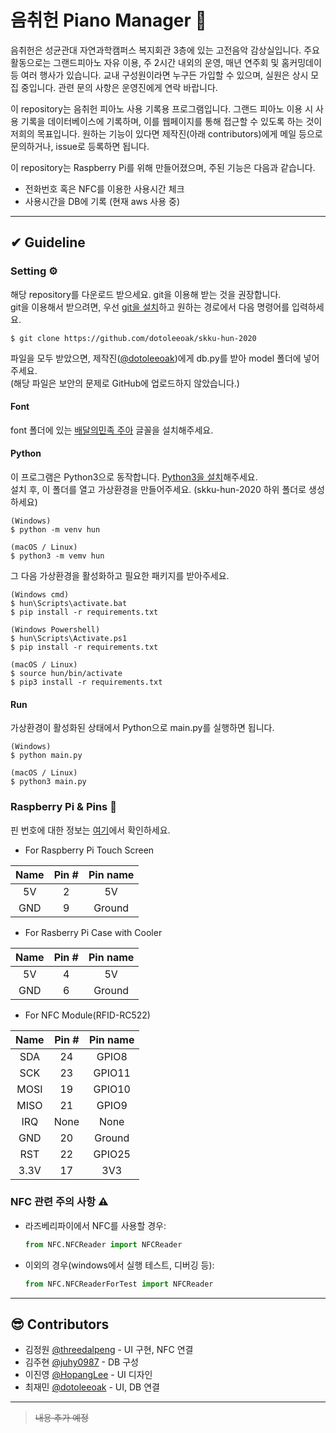 음취헌 Piano Manager 🎹
=======

음취헌은 성균관대 자연과학캠퍼스 복지회관 3층에 있는 고전음악 감상실입니다. 주요 활동으로는 그랜드피아노 자유 이용, 주 2시간 내외의 운영, 매년 연주회 및 홈커밍데이 등 여러 행사가 있습니다. 교내 구성원이라면 누구든 가입할 수 있으며, 실원은 상시 모집 중입니다. 관련 문의 사항은 운영진에게 연락 바랍니다.  

이 repository는 음취헌 피아노 사용 기록용 프로그램입니다. 그랜드 피아노 이용 시 사용 기록을 데이터베이스에 기록하며, 이를 웹페이지를 통해 접근할 수 있도록 하는 것이 저희의 목표입니다. 원하는 기능이 있다면 제작진(아래 contributors)에게 메일 등으로 문의하거나, issue로 등록하면 됩니다.  

이 repository는 Raspberry Pi를 위해 만들어졌으며, 주된 기능은 다음과 같습니다.  
- 전화번호 혹은 NFC를 이용한 사용시간 체크
- 사용시간을 DB에 기록 (현재 aws 사용 중)

---

## ✔ Guideline
### Setting ⚙
해당 repository를 다운로드 받으세요. git을 이용해 받는 것을 권장합니다.  
git을 이용해서 받으려면, 우선 [git을 설치](https://git-scm.com/book/ko/v2/%EC%8B%9C%EC%9E%91%ED%95%98%EA%B8%B0-Git-%EC%84%A4%EC%B9%98)하고 원하는 경로에서 다음 명령어를 입력하세요.  
```shell
$ git clone https://github.com/dotoleeoak/skku-hun-2020
```
파일을 모두 받았으면, 제작진([@dotoleeoak](https://github.com/dotoleeoak))에게 db.py를 받아 model 폴더에 넣어주세요.  
(해당 파일은 보안의 문제로 GitHub에 업로드하지 않았습니다.)  

#### Font
font 폴더에 있는 <ins>배달의민족 주아</ins> 글꼴을 설치해주세요.

#### Python
이 프로그램은 Python3으로 동작합니다. [Python3을 설치](https://www.python.org/downloads/)해주세요.  
설치 후, 이 폴더를 열고 가상환경을 만들어주세요. (skku-hun-2020 하위 폴더로 생성하세요)
```shell
(Windows)
$ python -m venv hun

(macOS / Linux)
$ python3 -m vemv hun
```
  
그 다음 가상환경을 활성화하고 필요한 패키지를 받아주세요.
```shell
(Windows cmd)
$ hun\Scripts\activate.bat
$ pip install -r requirements.txt

(Windows Powershell)
$ hun\Scripts\Activate.ps1
$ pip install -r requirements.txt

(macOS / Linux)
$ source hun/bin/activate
$ pip3 install -r requirements.txt
```

#### Run
가상환경이 활성화된 상태에서 Python으로 main.py를 실행하면 됩니다.
```shell
(Windows)
$ python main.py

(macOS / Linux)
$ python3 main.py
```
  
### Raspberry Pi & Pins 🔌

핀 번호에 대한 정보는 [여기](https://www.raspberrypi.org/documentation/usage/gpio/)에서 확인하세요.

- For Raspberry Pi Touch Screen

| Name   | Pin #   | Pin name     |
|:------:|:-------:|:------------:|
| 5V     | 2       | 5V           |
| GND    | 9       | Ground       |

- For Rasberry Pi Case with Cooler

| Name   | Pin #   | Pin name     |
|:------:|:-------:|:------------:|
| 5V     | 4       | 5V           |
| GND    | 6       | Ground       |

- For NFC Module(RFID-RC522)

| Name   | Pin #   | Pin name     |
|:------:|:-------:|:------------:|
| SDA    | 24      | GPIO8        |
| SCK    | 23      | GPIO11       |
| MOSI   | 19      | GPIO10       |
| MISO   | 21      | GPIO9        |
| IRQ    | None    | None         |
| GND    | 20      | Ground       |
| RST    | 22      | GPIO25       |
| 3.3V   | 17      | 3V3          |

### NFC 관련 주의 사항 ⚠
- 라즈베리파이에서 NFC를 사용할 경우:  
    ```python
    from NFC.NFCReader import NFCReader
    ```
    
- 이외의 경우(windows에서 실행 테스트, 디버깅 등):  
    ```python
    from NFC.NFCReaderForTest import NFCReader
    ```

---

## 😎 Contributors
- 김정원 [@threedalpeng](https://github.com/threedalpeng) - UI 구현, NFC 연결
- 김주현 [@juhy0987](https://github.com/juhy0987) - DB 구성  
- 이진영 [@HopangLee](https://github.com/HopangLee) - UI 디자인  
- 최재민 [@dotoleeoak](https://github.com/dotoleeoak) - UI, DB 연결  

---

> ~~내용 추가 예정~~
